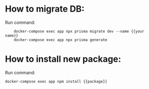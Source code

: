 # How to migrate DB:
Run command:
```
    docker-compose exec app npx prisma migrate dev --name {{your name}}
    docker-compose exec app npx prisma generate
```
# How to install new package:
Run command:
```
docker-compose exec app npm install {{package}}
```